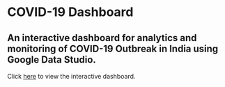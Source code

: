 # COVID-19 Dashboard
An interactive dashboard for analytics and monitoring of COVID-19 Outbreak in India using Google Data Studio.
---
Click [here](https://datastudio.google.com/s/pxlhKPG2QNc) to view the interactive dashboard.

